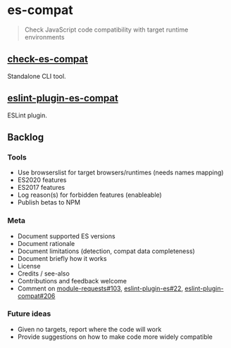 # es-compat

> Check JavaScript code compatibility with target runtime environments

## [check-es-compat](/packages/check-es-compat/README.md)

Standalone CLI tool.

## [eslint-plugin-es-compat](/packages/eslint-plugin-es-compat/README.md)

ESLint plugin.

## Backlog

### Tools

- Use browserslist for target browsers/runtimes (needs names mapping)
- ES2020 features
- ES2017 features
- Log reason(s) for forbidden features (enableable)
- Publish betas to NPM

### Meta

- Document supported ES versions
- Document rationale
- Document limitations (detection, compat data completeness)
- Document briefly how it works
- License
- Credits / see-also
- Contributions and feedback welcome
- Comment on [module-requests#103](https://github.com/sindresorhus/module-requests/issues/103), [eslint-plugin-es#22](https://github.com/mysticatea/eslint-plugin-es/issues/22), [eslint-plugin-compat#206](https://github.com/amilajack/eslint-plugin-compat/issues/206)

### Future ideas

- Given no targets, report where the code will work
- Provide suggestions on how to make code more widely compatible
